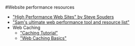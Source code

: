 #Website performance resources

* ["High Performance Web Sites" by Steve Souders](http://stevesouders.com/hpws/)
* ["Sam's ultimate web performance tool and resource list"](https://samsaffron.com/archive/2012/03/23/sam-s-ultimate-web-performance-tools-and-resources)
* Web Caching
    * ["Caching Tutorial"](https://www.mnot.net/cache_docs/)
    * ["Web Caching Basics"](https://www.digitalocean.com/community/tutorials/web-caching-basics-terminology-http-headers-and-caching-strategies)